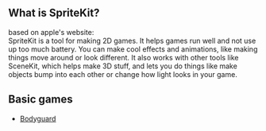 ## What is SpriteKit?

based on apple's website:<br/>
SpriteKit is a tool for making 2D games. It helps games run well and not use up too much battery. You can make cool effects and animations, like making things move around or look different. It also works with other tools like SceneKit, which helps make 3D stuff, and lets you do things like make objects bump into each other or change how light looks in your game.

## Basic games
- [Bodyguard](./Basic/Bodyguard.md)
